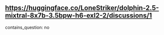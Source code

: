 ## https://huggingface.co/LoneStriker/dolphin-2.5-mixtral-8x7b-3.5bpw-h6-exl2-2/discussions/1

contains_question: no